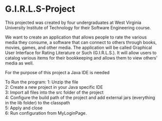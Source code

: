 # G.I.R.L.S-Project

This projected was created by four undergraduates at West Virginia University Institute of Technology for their Software Engineering course.

We want to create an application that allows people to rate the various media they
consume, a software that can connect to others through books, movies, games, and other
media. The application will be called Graphical User Interface for Rating Literature or Such
(G.I.R.L.S.). It will allow users to catalog various items for their bookkeeping and allows them to
view others' media as well.

For the purpose of this project a Java IDE is needed

To Run the program:
1: Unzip the file <br />
2: Create a new project in your Java specific IDE <br />
3: Import all files into the src folder of the project <br />
4: Configure the build path of the project and add external jars (everything in the lib folder) to the classpath <br />
5: Apply and close <br />
6: Run configuration from MyLoginPage.
